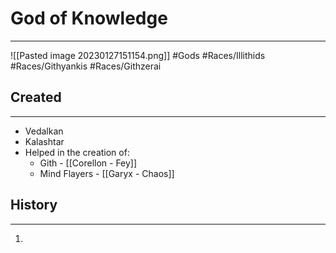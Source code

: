 # God of Knowledge
---
![[Pasted image 20230127151154.png]]
#Gods #Races/Illithids #Races/Githyankis #Races/Githzerai
## Created
---
- Vedalkan
- Kalashtar
- Helped in the creation of:
	- Gith - [[Corellon - Fey]]
	- Mind Flayers - [[Garyx - Chaos]]

## History
---
1. 